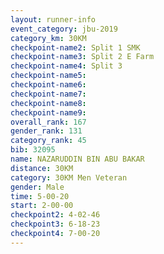 ```yaml
---
layout: runner-info 
event_category: jbu-2019 
category_km: 30KM 
checkpoint-name2: Split 1 SMK 
checkpoint-name3: Split 2 E Farm 
checkpoint-name4: Split 3 
checkpoint-name5: 
checkpoint-name6: 
checkpoint-name7: 
checkpoint-name8: 
checkpoint-name9: 
overall_rank: 167
gender_rank: 131
category_rank: 45
bib: 32095
name: NAZARUDDIN BIN ABU BAKAR
distance: 30KM
category: 30KM Men Veteran
gender: Male
time: 5-00-20
start: 2-00-00
checkpoint2: 4-02-46
checkpoint3: 6-18-23
checkpoint4: 7-00-20
---
```

